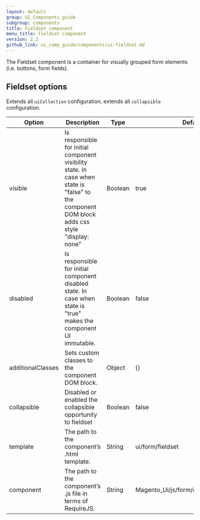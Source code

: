 ```yaml
---
layout: default
group: UI_Components_guide
subgroup: components
title: Fieldset сomponent
menu_title: Fieldset component
version: 2.2
github_link: ui_comp_guide/components/ui-fieldset.md
---
```


The Fieldset component is a container for visually grouped form elements (i.e. buttons, form fields).

## Fieldset options
Extends all `uiCollection` configuration, extends all `collapsible` configuration.

| Option            | Description                                                                                                                                    | Type    | Default                                |
|-------------------|------------------------------------------------------------------------------------------------------------------------------------------------|---------|----------------------------------------|
| visible           | Is responsible for initial component visibility state. In case when state is "false" to the component DOM block adds css style "display: none" | Boolean | true                                   |
| disabled          | Is responsible for initial component disabled state. In case when state is "true" makes the component UI immutable.                            | Boolean | false                                  |
| additionalClasses | Sets custom classes to the component DOM block.                                                                                                | Object  | {}                                     |
| collapsible       | Disabled or enabled the collapsible opportunity to fieldset                                                                                    | Boolean | false                                  |
| template          | The path to the component’s .html template.                                                                                                    | String  | ui/form/fieldset                       |
| component         | The path to the component’s .js file in terms of RequireJS.                                                                                    | String  | Magento_Ui/js/form/components/fieldset |

